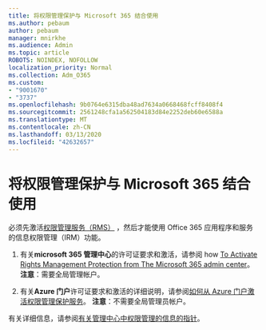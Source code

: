 ```yaml
---
title: 将权限管理保护与 Microsoft 365 结合使用
ms.author: pebaum
author: pebaum
manager: mnirkhe
ms.audience: Admin
ms.topic: article
ROBOTS: NOINDEX, NOFOLLOW
localization_priority: Normal
ms.collection: Adm_O365
ms.custom:
- "9001670"
- "3737"
ms.openlocfilehash: 9b0764e6315dba48ad7634a0668468fcff8408f4
ms.sourcegitcommit: 2561248cfa1a562504183d84e2252deb60e6588a
ms.translationtype: MT
ms.contentlocale: zh-CN
ms.lasthandoff: 03/13/2020
ms.locfileid: "42632657"
---
```

# <a name="use-rights-management-protection-with-microsoft-365"></a>将权限管理保护与 Microsoft 365 结合使用

必须先激活[权限管理服务（RMS）](https://docs.microsoft.com/azure/information-protection/what-is-azure-rms) ，然后才能使用 Office 365 应用程序和服务的信息权限管理（IRM）功能。

1. 有关**microsoft 365 管理中心**的许可证要求和激活，请参阅 how [To Activate Rights Management Protection from The Microsoft 365 admin center](https://docs.microsoft.com/azure/information-protection/activate-office365)。 **注意**：需要全局管理帐户。

2. 有关**Azure 门户**许可证要求和激活的详细说明，请参阅[如何从 Azure 门户激活权限管理保护服务](https://docs.microsoft.com/azure/information-protection/activate-azure)。 **注意**：不需要全局管理员帐户。
 

有关详细信息，请参阅[有关管理中心中权限管理的信息的指针](https://docs.microsoft.com/office365/enterprise/activate-rms-in-office-365)。
